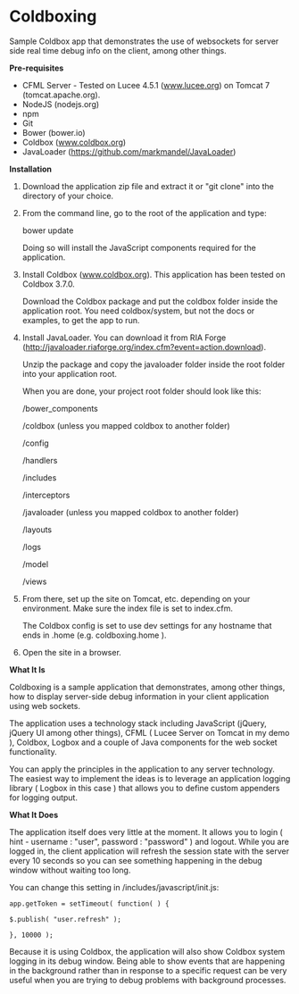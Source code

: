 # Coldboxing
Sample Coldbox app that demonstrates the use of websockets for server side real time debug info on the client, among other things.

**Pre-requisites**

- CFML Server - Tested on Lucee 4.5.1 (www.lucee.org) on Tomcat 7 (tomcat.apache.org).
- NodeJS (nodejs.org)
- npm 
- Git
- Bower (bower.io)
- Coldbox (www.coldbox.org)
- JavaLoader (https://github.com/markmandel/JavaLoader)

**Installation**

1. Download the application zip file and extract it or "git clone" into the directory of your choice.

2. From the command line, go to the root of the application and type:

   bower update

   Doing so will install the JavaScript components required for the application.

3. Install Coldbox (www.coldbox.org). This application has been tested on Coldbox 3.7.0. 

   Download the Coldbox package and put the coldbox folder inside the application root. You need coldbox/system, but not the docs or examples, to get the app to run.

4. Install JavaLoader. You can download it from RIA Forge (http://javaloader.riaforge.org/index.cfm?event=action.download). 

   Unzip the package and copy the javaloader folder inside the root folder into your application root.

   When you are done, your project root folder should look like this:

   /bower_components

   /coldbox (unless you mapped coldbox to another folder)

   /config

   /handlers

   /includes

   /interceptors

   /javaloader (unless you mapped coldbox to another folder)

   /layouts

   /logs

   /model

   /views


5. From there, set up the site on Tomcat, etc. depending on your environment. Make sure the index file is set to index.cfm.

   The Coldbox config is set to use dev settings for any hostname that ends in .home (e.g. coldboxing.home ).

6. Open the site in a browser. 

**What It Is**

Coldboxing is a sample application that demonstrates, among other things, how to display server-side debug information in your client application using web sockets.

The application uses a technology stack including JavaScript (jQuery, jQuery UI among other things), CFML ( Lucee Server on Tomcat in my demo ), Coldbox, Logbox and a couple of Java components for the web socket functionality.

You can apply the principles in the application to any server technology. The easiest way to implement the ideas is to leverage an application logging library ( Logbox in this case ) that allows you to define custom appenders for logging output.

**What It Does**

The application itself does very little at the moment. It allows you to login ( hint - username : "user", password : "password" ) and logout. 
While you are logged in, the client application will refresh the session state with the server every 10 seconds so you can see something happening in the debug window without waiting too long. 

You can change this setting in /includes/javascript/init.js:

	app.getToken = setTimeout( function( ) {
	
	$.publish( "user.refresh" );
	
	}, 10000 );

Because it is using Coldbox, the application will also show Coldbox system logging in its debug window. Being able to show events that are happening in the background rather than in response to a specific request can be very useful when you are trying to debug problems with background processes.
